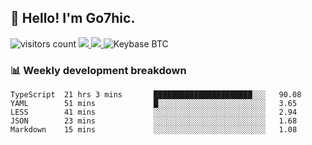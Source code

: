 ## 👋 Hello! I'm Go7hic.

 ![visitors count](https://visitors-by-url-pls-dont-use-this-in-your-repo.vercel.app/Go7hic-github-readme)
 <a href="https://twitter.com/Go7hic">
    <img src="https://img.shields.io/badge/-@Go7hic-1ca0f1?style=flat-square&labelColor=1ca0f1&logo=twitter&logoColor=white&link=https://twitter.com/Go7hic">
   <a/>
   <a href="mailto:gtfx0209@gmail.com">
    <img src="https://img.shields.io/badge/-gtfx0209@gmail.com-c14438?style=flat-square&logo=Gmail&logoColor=white&link=mailto:gtfx0209@gmail.com">
   <a/>
    ![Keybase BTC](https://img.shields.io/keybase/btc/Go7hic)
 <!--
🔭 I’m currently working
🌱 I’m currently learning
💬 Ask me about 
📫 How to reach me: 
⚡ Fun fact: 
-->
 <!--
![My Github Stats](https://github-readme-stats.vercel.app/api?username=Go7hic&show_icons=true&count_private=true)

-->

### 📊 Weekly development breakdown
<!--START_SECTION:waka-->
```text
TypeScript  21 hrs 3 mins       ██████████████████████░░░   90.08 
YAML        51 mins             █░░░░░░░░░░░░░░░░░░░░░░░░   3.65 
LESS        41 mins             ░░░░░░░░░░░░░░░░░░░░░░░░░   2.94 
JSON        23 mins             ░░░░░░░░░░░░░░░░░░░░░░░░░   1.68 
Markdown    15 mins             ░░░░░░░░░░░░░░░░░░░░░░░░░   1.08
```
<!--END_SECTION:waka-->
    

